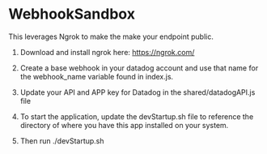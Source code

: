 # WebhookSandbox

This leverages Ngrok to make the make your endpoint public.
1. Download and install ngrok here: https://ngrok.com/
1. Create a base webhook in your datadog account and use that name for the webhook_name variable found in index.js.
1. Update your API and APP key for Datadog in the shared/datadogAPI.js file
1. To start the application, update the devStartup.sh file to reference the directory of where you have this app installed on your system.

1. Then run ./devStartup.sh
